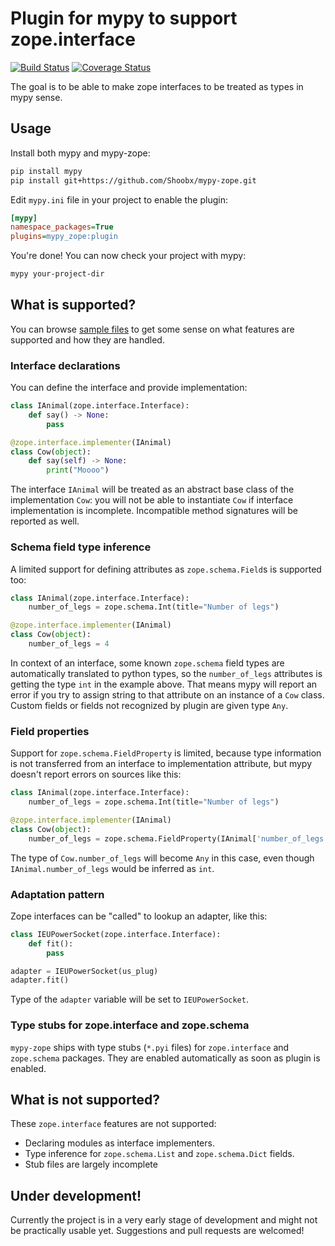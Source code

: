 # Plugin for mypy to support zope.interface

[![Build Status](https://travis-ci.org/Shoobx/mypy-zope.svg?branch=master)](https://travis-ci.org/Shoobx/mypy-zope)
[![Coverage Status](https://coveralls.io/repos/github/Shoobx/mypy-zope/badge.svg)](https://coveralls.io/github/Shoobx/mypy-zope)

The goal is to be able to make zope interfaces to be treated as types in mypy
sense.

## Usage

Install both mypy and mypy-zope:
```sh
pip install mypy
pip install git+https://github.com/Shoobx/mypy-zope.git
```

Edit `mypy.ini` file in your project to enable the plugin:

```ini
[mypy]
namespace_packages=True
plugins=mypy_zope:plugin
```

You're done! You can now check your project with mypy:

```sh
mypy your-project-dir
```

## What is supported?

You can browse
[sample files](https://github.com/Shoobx/mypy-zope/tree/master/tests/samples)
to get some sense on what features are supported and how they are handled.

### Interface declarations

You can define the interface and provide implementation:

```python
class IAnimal(zope.interface.Interface):
    def say() -> None:
        pass

@zope.interface.implementer(IAnimal)
class Cow(object):
    def say(self) -> None:
        print("Moooo")
```

The interface `IAnimal` will be treated as an abstract base class of the
implementation `Cow`: you will not be able to instantiate `Cow` if interface
implementation is incomplete. Incompatible method signatures will be reported
as well.

### Schema field type inference
A limited support for defining attributes as `zope.schema.Field`s is supported too:

```python
class IAnimal(zope.interface.Interface):
    number_of_legs = zope.schema.Int(title="Number of legs")

@zope.interface.implementer(IAnimal)
class Cow(object):
    number_of_legs = 4
```

In context of an interface, some known `zope.schema` field types are
automatically translated to python types, so the `number_of_legs` attributes is
getting the type `int` in the example above. That means mypy will report an
error if you try to assign string to that attribute on an instance of a `Cow`
class. Custom fields or fields not recognized by plugin are given type `Any`.

### Field properties

Support for `zope.schema.FieldProperty` is limited, because type information is
not transferred from an interface to implementation attribute, but mypy doesn't
report errors on sources like this:

```python
class IAnimal(zope.interface.Interface):
    number_of_legs = zope.schema.Int(title="Number of legs")

@zope.interface.implementer(IAnimal)
class Cow(object):
    number_of_legs = zope.schema.FieldProperty(IAnimal['number_of_legs'])
```

The type of `Cow.number_of_legs` will become `Any` in this case, even though
`IAnimal.number_of_legs` would be inferred as `int`.

### Adaptation pattern

Zope interfaces can be "called" to lookup an adapter, like this:

```python
class IEUPowerSocket(zope.interface.Interface):
    def fit():
        pass

adapter = IEUPowerSocket(us_plug)
adapter.fit()
```

Type of the `adapter` variable will be set to `IEUPowerSocket`.

### Type stubs for zope.interface and zope.schema

`mypy-zope` ships with type stubs (`*.pyi` files) for `zope.interface` and
`zope.schema` packages. They are enabled automatically as soon as plugin is
enabled.

## What is not supported?

These `zope.interface` features are not supported:

* Declaring modules as interface implementers.
* Type inference for `zope.schema.List` and `zope.schema.Dict` fields.
* Stub files are largely incomplete

## Under development!

Currently the project is in a very early stage of development and
might not be practically usable yet. Suggestions and pull requests are
welcomed!


